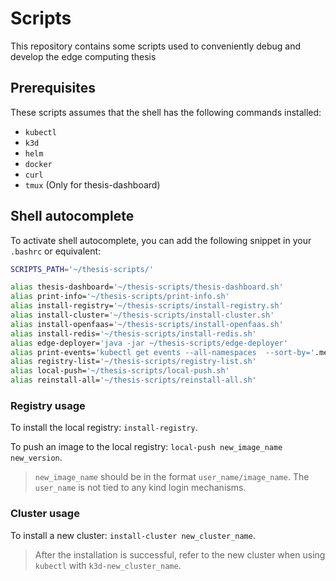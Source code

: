 # Scripts

This repository contains some scripts used to conveniently debug and develop the edge computing thesis

## Prerequisites

These scripts assumes that the shell has the following commands installed:

* `kubectl`
* `k3d`
* `helm`
* `docker`
* `curl`
* `tmux` (Only for thesis-dashboard)

## Shell autocomplete

To activate shell autocomplete, you can add the following snippet in your `.bashrc` or equivalent:

```sh
SCRIPTS_PATH='~/thesis-scripts/'

alias thesis-dashboard='~/thesis-scripts/thesis-dashboard.sh'
alias print-info='~/thesis-scripts/print-info.sh'
alias install-registry='~/thesis-scripts/install-registry.sh'
alias install-cluster='~/thesis-scripts/install-cluster.sh'
alias install-openfaas='~/thesis-scripts/install-openfaas.sh'
alias install-redis='~/thesis-scripts/install-redis.sh'
alias edge-deployer='java -jar ~/thesis-scripts/edge-deployer'
alias print-events='kubectl get events --all-namespaces  --sort-by='.metadata.creationTimestamp''
alias registry-list='~/thesis-scripts/registry-list.sh'
alias local-push='~/thesis-scripts/local-push.sh'
alias reinstall-all='~/thesis-scripts/reinstall-all.sh'
```

### Registry usage

To install the local registry: `install-registry`.

To push an image to the local registry: `local-push new_image_name new_version`.

> `new_image_name` should be in the format `user_name/image_name`. The `user_name` is not tied to any kind login mechanisms.

### Cluster usage

To install a new cluster: `install-cluster new_cluster_name`.

> After the installation is successful, refer to the new cluster when using `kubectl` with `k3d-new_cluster_name`.

